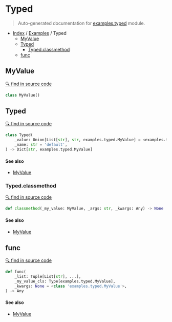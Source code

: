 # Typed

> Auto-generated documentation for [examples.typed](https://github.com/vemel/handsdown/blob/master/examples/typed.py) module.

- [Index](../README.md#modules) / [Examples](index.md#examples) / Typed
  - [MyValue](#myvalue)
  - [Typed](#typed)
    - [Typed.classmethod](#typedclassmethod)
  - [func](#func)

## MyValue

[🔍 find in source code](https://github.com/vemel/handsdown/blob/master/examples/typed.py#L4)

```python
class MyValue()
```

## Typed

[🔍 find in source code](https://github.com/vemel/handsdown/blob/master/examples/typed.py#L8)

```python
class Typed(
    _value: Union[List[str], str, examples.typed.MyValue] = <examples.typed.MyValue object>,
    _name: str = 'default',
) -> Dict[str, examples.typed.MyValue]
```

#### See also

- [MyValue](#myvalue)

### Typed.classmethod

[🔍 find in source code](https://github.com/vemel/handsdown/blob/master/examples/typed.py#L16)

```python
def classmethod(_my_value: MyValue, _args: str, _kwargs: Any) -> None
```

#### See also

- [MyValue](#myvalue)

## func

[🔍 find in source code](https://github.com/vemel/handsdown/blob/master/examples/typed.py#L21)

```python
def func(
    _list: Tuple[List[str], ...],
    _my_value_cls: Type[examples.typed.MyValue],
    _kwargs: None = <class 'examples.typed.MyValue'>,
) -> Any
```

#### See also

- [MyValue](#myvalue)
